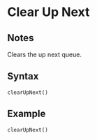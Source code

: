 # Clear Up Next
## Notes
Clears the up next queue.
## Syntax
```
clearUpNext()
```
## Example
```
clearUpNext()
```
